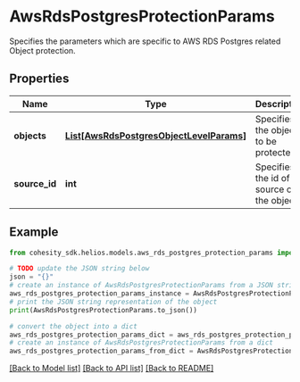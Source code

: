 # AwsRdsPostgresProtectionParams

Specifies the parameters which are specific to AWS RDS Postgres related Object protection.

## Properties

Name | Type | Description | Notes
------------ | ------------- | ------------- | -------------
**objects** | [**List[AwsRdsPostgresObjectLevelParams]**](AwsRdsPostgresObjectLevelParams.md) | Specifies the objects to be protected. | [optional] 
**source_id** | **int** | Specifies the id of the source of the objects. | [optional] [readonly] 

## Example

```python
from cohesity_sdk.helios.models.aws_rds_postgres_protection_params import AwsRdsPostgresProtectionParams

# TODO update the JSON string below
json = "{}"
# create an instance of AwsRdsPostgresProtectionParams from a JSON string
aws_rds_postgres_protection_params_instance = AwsRdsPostgresProtectionParams.from_json(json)
# print the JSON string representation of the object
print(AwsRdsPostgresProtectionParams.to_json())

# convert the object into a dict
aws_rds_postgres_protection_params_dict = aws_rds_postgres_protection_params_instance.to_dict()
# create an instance of AwsRdsPostgresProtectionParams from a dict
aws_rds_postgres_protection_params_from_dict = AwsRdsPostgresProtectionParams.from_dict(aws_rds_postgres_protection_params_dict)
```
[[Back to Model list]](../README.md#documentation-for-models) [[Back to API list]](../README.md#documentation-for-api-endpoints) [[Back to README]](../README.md)


